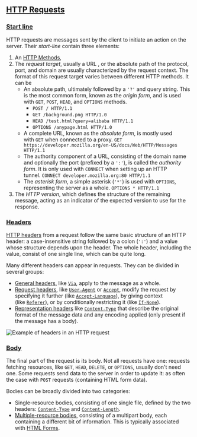 
## [HTTP Requests](https://developer.mozilla.org/en-US/docs/Web/HTTP/Messages#http_requests "Permalink to HTTP Requests")

### [Start line](https://developer.mozilla.org/en-US/docs/Web/HTTP/Messages#start_line "Permalink to Start line")

HTTP requests are messages sent by the client to initiate an action on the server. Their _start-line_ contain three elements:

1.  An [HTTP Methods](web-network/HTTP/Methods.md),
2.  The _request target_, usually a URL , or the absolute path of the protocol, port, and domain are usually characterized by the request context. The format of this request target varies between different HTTP methods. It can be
    -   An absolute path, ultimately followed by a `'?'` and query string. This is the most common form, known as the _origin form_, and is used with `GET`, `POST`, `HEAD`, and `OPTIONS` methods.
        -   `POST / HTTP/1.1`
        -   `GET /background.png HTTP/1.0`
        -   `HEAD /test.html?query=alibaba HTTP/1.1`
        -   `OPTIONS /anypage.html HTTP/1.0`
    -   A complete URL, known as the _absolute form_, is mostly used with `GET` when connected to a proxy. `GET https://developer.mozilla.org/en-US/docs/Web/HTTP/Messages HTTP/1.1`
    -   The authority component of a URL, consisting of the domain name and optionally the port (prefixed by a `':'`), is called the _authority form_. It is only used with `CONNECT` when setting up an HTTP tunnel. `CONNECT developer.mozilla.org:80 HTTP/1.1`
    -   The _asterisk form_, a simple asterisk (`'*'`) is used with `OPTIONS`, representing the server as a whole. `OPTIONS * HTTP/1.1`
3.  The _HTTP version_, which defines the structure of the remaining message, acting as an indicator of the expected version to use for the response.

### [Headers](https://developer.mozilla.org/en-US/docs/Web/HTTP/Messages#headers "Permalink to Headers")

[HTTP headers](https://developer.mozilla.org/en-US/docs/Web/HTTP/Headers) from a request follow the same basic structure of an HTTP header: a case-insensitive string followed by a colon (`':'`) and a value whose structure depends upon the header. The whole header, including the value, consist of one single line, which can be quite long.

Many different headers can appear in requests. They can be divided in several groups:

-   [General headers](https://developer.mozilla.org/en-US/docs/Glossary/General_header), like [`Via`](https://developer.mozilla.org/en-US/docs/Web/HTTP/Headers/Via), apply to the message as a whole.
-   [Request headers](https://developer.mozilla.org/en-US/docs/Glossary/Request_header), like [`User-Agent`](https://developer.mozilla.org/en-US/docs/Web/HTTP/Headers/User-Agent) or [`Accept`](https://developer.mozilla.org/en-US/docs/Web/HTTP/Headers/Accept), modify the request by specifying it further (like [`Accept-Language`](https://developer.mozilla.org/en-US/docs/Web/HTTP/Headers/Accept-Language)), by giving context (like [`Referer`](https://developer.mozilla.org/en-US/docs/Web/HTTP/Headers/Referer)), or by conditionally restricting it (like [`If-None`](https://developer.mozilla.org/en-US/docs/Web/HTTP/Headers/If-None "This is a link to an unwritten page")).
-   [Representation headers](https://developer.mozilla.org/en-US/docs/Glossary/Representation_header) like [`Content-Type`](https://developer.mozilla.org/en-US/docs/Web/HTTP/Headers/Content-Type) that describe the original format of the message data and any encoding applied (only present if the message has a body).

![Example of headers in an HTTP request](https://developer.mozilla.org/en-US/docs/Web/HTTP/Messages/http_request_headers3.png)

### [Body](https://developer.mozilla.org/en-US/docs/Web/HTTP/Messages#body "Permalink to Body")

The final part of the request is its body. Not all requests have one: requests fetching resources, like `GET`, `HEAD`, `DELETE`, or `OPTIONS`, usually don't need one. Some requests send data to the server in order to update it: as often the case with `POST` requests (containing HTML form data).

Bodies can be broadly divided into two categories:

-   Single-resource bodies, consisting of one single file, defined by the two headers: [`Content-Type`](https://developer.mozilla.org/en-US/docs/Web/HTTP/Headers/Content-Type) and [`Content-Length`](https://developer.mozilla.org/en-US/docs/Web/HTTP/Headers/Content-Length).
-   [Multiple-resource bodies](https://developer.mozilla.org/en-US/docs/Web/HTTP/Basics_of_HTTP/MIME_types#multipartform-data), consisting of a multipart body, each containing a different bit of information. This is typically associated with [HTML Forms](https://developer.mozilla.org/en-US/docs/Learn/Forms).

